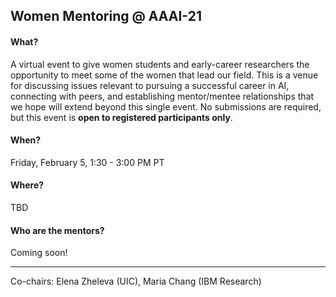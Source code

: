 ## Women Mentoring @ AAAI-21

#### What? 
A virtual event to give women students and early-career researchers the opportunity to meet some of the women that lead our field. This is a venue for discussing issues relevant to pursuing a successful career in AI, connecting with peers, and establishing mentor/mentee relationships that we hope will extend beyond this single event. No submissions are required, but this event is **open to registered participants only**.

#### When? 
Friday, February 5, 1:30 - 3:00 PM PT

#### Where? 
TBD

#### Who are the mentors?
Coming soon!

*** 

Co-chairs: Elena Zheleva (UIC), Maria Chang (IBM Research)
